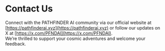 # Contact Us

Connect with the PATHFINDER AI community via our official website at [https://pathfinderai.xyz](https://pathfinderai.xyz) or follow our updates on X at [https://x.com/PFNDAI](https://x.com/PFNDAI).  
We’re thrilled to support your cosmic adventures and welcome your feedback.

